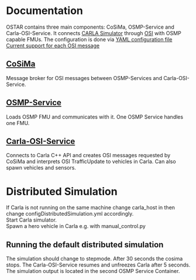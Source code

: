 # Documentation

OSTAR contains three main components: CoSiMa, OSMP-Service and Carla-OSI-Service.
It connects [CARLA Simulator](https://carla.org) through [OSI](https://www.asam.net/standards/detail/osi) with OSMP capable FMUs.
The configuration is done via [YAML configuration file](https://github.com/DLR-TS/OSTAR-Quickstart/tree/main/docu/Configuration.md)\
[Current support for each OSI message](https://github.com/DLR-TS/OSTAR-Quickstart/tree/main/docu/OSI_Field_Implementation.md)

## [CoSiMa](https://github.com/DLR-TS/CoSiMa)

Message broker for OSI messages between OSMP-Services and Carla-OSI-Service.

## [OSMP-Service](https://github.com/DLR-TS/OSMP-Service)

Loads OSMP FMU and communicates with it.
One OSMP Service handles one FMU.

## [Carla-OSI-Service](https://github.com/DLR-TS/Carla-OSI-Service)

Connects to Carla C++ API and creates OSI messages requested by CoSiMa and interprets OSI TrafficUpdate to vehicles in Carla.
Can also spawn vehicles and sensors.

# Distributed Simulation 
If Carla is not running on the same machine change carla_host in then change configDistributedSimulation.yml accordingly.\
Start Carla simulator.\
Spawn a hero vehicle in Carla e.g. with manual_control.py

## Running the default distributed simulation
The simulation should change to stepmode.
After 30 seconds the cosima stops.
The Carla-OSI-Service resumes and unfreezes Carla after 5 seconds.
The simulation output is located in the second OSMP Service Container.
